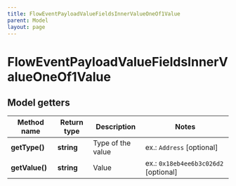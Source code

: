 ```yaml
---
title: FlowEventPayloadValueFieldsInnerValueOneOf1Value
parent: Model
layout: page
---
```


# FlowEventPayloadValueFieldsInnerValueOneOf1Value

## Model getters

Method name | Return type | Description | Notes
------------ | ------------- | ------------- | -------------
**getType()** | **string** | Type of the value | ex.: `Address` [optional]
**getValue()** | **string** | Value | ex.: `0x18eb4ee6b3c026d2` [optional]

